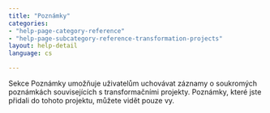 ```yaml
---
title: "Poznámky"
categories:
- "help-page-category-reference"
- "help-page-subcategory-reference-transformation-projects"
layout: help-detail
language: cs

---
```


Sekce Poznámky umožňuje uživatelům uchovávat záznamy o soukromých poznámkách souvisejících s transformačními projekty. Poznámky, které jste přidali do tohoto projektu, můžete vidět pouze vy.
